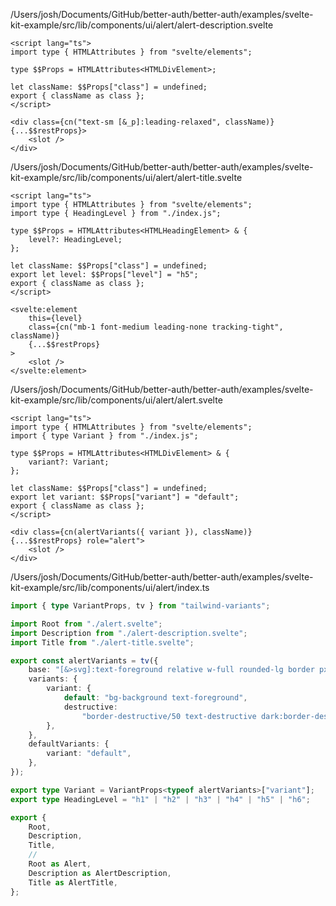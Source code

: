 /Users/josh/Documents/GitHub/better-auth/better-auth/examples/svelte-kit-example/src/lib/components/ui/alert/alert-description.svelte
```
<script lang="ts">
import type { HTMLAttributes } from "svelte/elements";

type $$Props = HTMLAttributes<HTMLDivElement>;

let className: $$Props["class"] = undefined;
export { className as class };
</script>

<div class={cn("text-sm [&_p]:leading-relaxed", className)} {...$$restProps}>
	<slot />
</div>

```
/Users/josh/Documents/GitHub/better-auth/better-auth/examples/svelte-kit-example/src/lib/components/ui/alert/alert-title.svelte
```
<script lang="ts">
import type { HTMLAttributes } from "svelte/elements";
import type { HeadingLevel } from "./index.js";

type $$Props = HTMLAttributes<HTMLHeadingElement> & {
	level?: HeadingLevel;
};

let className: $$Props["class"] = undefined;
export let level: $$Props["level"] = "h5";
export { className as class };
</script>

<svelte:element
	this={level}
	class={cn("mb-1 font-medium leading-none tracking-tight", className)}
	{...$$restProps}
>
	<slot />
</svelte:element>

```
/Users/josh/Documents/GitHub/better-auth/better-auth/examples/svelte-kit-example/src/lib/components/ui/alert/alert.svelte
```
<script lang="ts">
import type { HTMLAttributes } from "svelte/elements";
import { type Variant } from "./index.js";

type $$Props = HTMLAttributes<HTMLDivElement> & {
	variant?: Variant;
};

let className: $$Props["class"] = undefined;
export let variant: $$Props["variant"] = "default";
export { className as class };
</script>

<div class={cn(alertVariants({ variant }), className)} {...$$restProps} role="alert">
	<slot />
</div>

```
/Users/josh/Documents/GitHub/better-auth/better-auth/examples/svelte-kit-example/src/lib/components/ui/alert/index.ts
```typescript
import { type VariantProps, tv } from "tailwind-variants";

import Root from "./alert.svelte";
import Description from "./alert-description.svelte";
import Title from "./alert-title.svelte";

export const alertVariants = tv({
	base: "[&>svg]:text-foreground relative w-full rounded-lg border px-4 py-3 text-sm [&>svg+div]:translate-y-[-3px] [&>svg]:absolute [&>svg]:left-4 [&>svg]:top-4 [&>svg~*]:pl-7",
	variants: {
		variant: {
			default: "bg-background text-foreground",
			destructive:
				"border-destructive/50 text-destructive dark:border-destructive [&>svg]:text-destructive",
		},
	},
	defaultVariants: {
		variant: "default",
	},
});

export type Variant = VariantProps<typeof alertVariants>["variant"];
export type HeadingLevel = "h1" | "h2" | "h3" | "h4" | "h5" | "h6";

export {
	Root,
	Description,
	Title,
	//
	Root as Alert,
	Description as AlertDescription,
	Title as AlertTitle,
};

```

